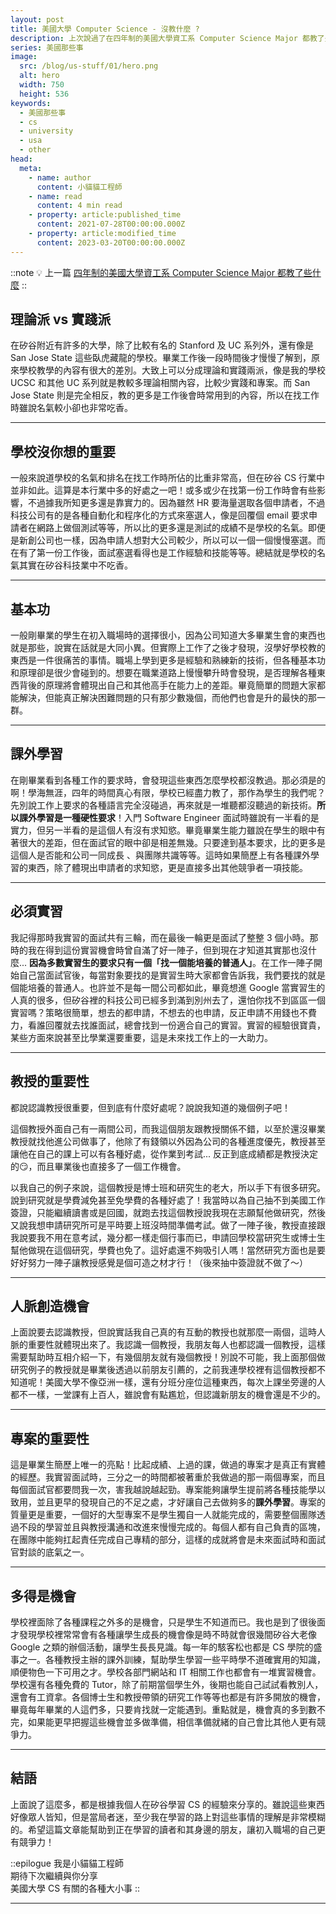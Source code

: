 ```yaml
---
layout: post
title: 美國大學 Computer Science - 沒教什麼 ?
description: 上次說過了在四年制的美國大學資工系 Computer Science Major 都教了些什麼，說實話學校能給的東西很多，但實際上能夠吸收多少還是取決於學生。這篇文章將會著重於分享我在 CS 大學、實習、到剛畢業找工作的這段時間中都學到了些什麼學校不曾告訴我的事情。換句話說，在矽谷如果能更早知道這些事情，也許我能做出更好的選擇！
series: 美國那些事
image:
  src: /blog/us-stuff/01/hero.png
  alt: hero
  width: 750
  height: 536
keywords:
  - 美國那些事
  - cs
  - university
  - usa
  - other
head:
  meta:
    - name: author
      content: 小貓貓工程師
    - name: read
      content: 4 min read
    - property: article:published_time
      content: 2021-07-28T00:00:00.000Z
    - property: article:modified_time
      content: 2023-03-20T00:00:00.000Z
---
```


::note
💡 上一篇 [四年制的美國大學資工系 Computer Science Major 都教了些什麼](/blog/us-stuff/00)
::

## 理論派 vs 實踐派

在矽谷附近有許多的大學，除了比較有名的 Stanford 及 UC 系列外，還有像是 San Jose State 這些臥虎藏龍的學校。畢業工作後一段時間後才慢慢了解到，原來學校教學的內容有很大的差別。大致上可以分成理論和實踐兩派，像是我的學校 UCSC 和其他 UC 系列就是教較多理論相關內容，比較少實踐和專案。而 San Jose State 則是完全相反，教的更多是工作後會時常用到的內容，所以在找工作時雖說名氣較小卻也非常吃香。

---

## 學校沒你想的重要

一般來說道學校的名氣和排名在找工作時所佔的比重非常高，但在矽谷 CS 行業中並非如此。這算是本行業中多的好處之一吧！或多或少在找第一份工作時會有些影響，不過據我所知更多還是靠實力的。因為雖然 HR 要海量選取各個申請者，不過科技公司有的是各種自動化和程序化的方式來塞選人，像是回覆個 email 要求申請者在網路上做個測試等等，所以比的更多還是測試的成績不是學校的名氣。即便是新創公司也一樣，因為申請人想對大公司較少，所以可以一個一個慢慢塞選。而在有了第一份工作後，面試塞選看得也是工作經驗和技能等等。總結就是學校的名氣其實在矽谷科技業中不吃香。

---

## 基本功

一般剛畢業的學生在初入職場時的選擇很小，因為公司知道大多畢業生會的東西也就是那些，說實在話就是大同小異。但實際上工作了之後才發現，沒學好學校教的東西是一件很痛苦的事情。職場上學到更多是經驗和熟練新的技術，但各種基本功和原理卻是很少會碰到的。想要在職業道路上慢慢攀升時會發現，是否理解各種東西背後的原理將會體現出自己和其他高手在能力上的差距。畢竟簡單的問題大家都能解決，但能真正解決困難問題的只有那少數幾個，而他們也會是升的最快的那一群。

---

## 課外學習

在剛畢業看到各種工作的要求時，會發現這些東西怎麼學校都沒教過。那必須是的啊！學海無涯，四年的時間真心有限，學校已經盡力教了，那作為學生的我們呢？先別說工作上要求的各種語言完全沒碰過，再來就是一堆聽都沒聽過的新技術。**所以課外學習是一種硬性要求**！入門 Software Engineer 面試時雖說有一半看的是實力，但另一半看的是這個人有沒有求知慾。畢竟畢業生能力雖說在學生的眼中有著很大的差距，但在面試官的眼中卻是相差無幾。只要達到基本要求，比的更多是這個人是否能和公司一同成長 、與團隊共識等等。這時如果簡歷上有各種課外學習的東西，除了體現出申請者的求知慾，更是直接多出其他競爭者一項技能。

---

## 必須實習

我記得那時我實習的面試共有三輪，而在最後一輪更是面試了整整 3 個小時。那時的我在得到這份實習機會時曾自滿了好一陣子，但到現在才知道其實那也沒什麼... **因為多數實習生的要求只有一個「找一個能培養的普通人」**。在工作一陣子開始自己當面試官後，每當對象要找的是實習生時大家都會告訴我，我們要找的就是個能培養的普通人。也許並不是每一間公司都如此，畢竟想進 Google 當實習生的人真的很多，但矽谷裡的科技公司已經多到滿到別州去了，還怕你找不到區區一個實習嗎？策略很簡單，想去的都申請，不想去的也申請，反正申請不用錢也不費力，看誰回覆就去找誰面試，總會找到一份適合自己的實習。實習的經驗很寶貴，某些方面來說甚至比學業還要重要，這是未來找工作上的一大助力。

---

## 教授的重要性

都說認識教授很重要，但到底有什麼好處呢？說說我知道的幾個例子吧！

這個教授外面自己有一兩間公司，而我這個朋友跟教授關係不錯，以至於還沒畢業教授就找他進公司做事了，他除了有錢領以外因為公司的各種進度優先，教授甚至讓他在自己的課上可以有各種好處，從作業到考試... 反正到底成績都是教授決定的😏，而且畢業後也直接多了一個工作機會。

以我自己的例子來說，這個教授是博士班和研究生的老大，所以手下有很多研究。說到研究就是學費減免甚至免學費的各種好處了！我當時以為自己抽不到美國工作簽證，只能繼續讀書或是回國，就跑去找這個教授說我現在志願幫他做研究，然後又說我想申請研究所可是平時要上班沒時間準備考試。做了一陣子後，教授直接跟我說要我不用在意考試，幾分都一樣走個行事而已，申請回學校當研究生或博士生幫他做現在這個研究，學費也免了。這好處還不夠吸引人嗎！當然研究方面也是要好好努力一陣子讓教授感覺是個可造之材才行！（後來抽中簽證就不做了～）

---

## 人脈創造機會

上面說要去認識教授，但說實話我自己真的有互動的教授也就那麼一兩個，這時人脈的重要性就體現出來了。我認識一個教授，我朋友每人也都認識一個教授，這樣需要幫助時互相介紹一下，有幾個朋友就有幾個教授！別說不可能，我上面那個做研究例子的教授就是畢業後透過以前朋友引薦的，之前我連學校裡有這個教授都不知道呢！美國大學不像亞洲一樣，還有分班分座位這種東西，每次上課坐旁邊的人都不一樣，一堂課有上百人，雖說會有點尷尬，但認識新朋友的機會還是不少的。

---

## 專案的重要性

這是畢業生簡歷上唯一的亮點！比起成績、上過的課，做過的專案才是真正有實體的經歷。我實習面試時，三分之一的時間都被著重於我做過的那一兩個專案，而且每個面試官都要問我一次，害我越說越起勁。專案能夠讓學生提前將各種技能學以致用，並且更早的發現自己的不足之處，才好讓自己去做夠多的**課外學習**。專案的質量更是重要，一個好的大型專案不是學生獨自一人就能完成的，需要整個團隊透過不段的學習並且與教授溝通和改進來慢慢完成的。每個人都有自己負責的區塊，在團隊中能夠扛起責任完成自己專精的部分，這樣的成就將會是未來面試時和面試官對談的底氣之一。

---

## 多得是機會

學校裡面除了各種課程之外多的是機會，只是學生不知道而已。我也是到了很後面才發現學校裡常常會有各種讓學生成長的機會像是時不時就會很幾間矽谷大老像 Google 之類的辦個活動，讓學生長長見識。每一年的駭客松也都是 CS 學院的盛事之一。各種教授主辦的課外訓練，幫助學生學習一些平時學不道確實用的知識，順便物色一下可用之才。學校各部門網站和 IT 相關工作也都會有一堆實習機會。學校還有各種免費的 Tutor，除了前期當個學生外，後期也能自己試試看教別人，還會有工資拿。各個博士生和教授帶領的研究工作等等也都是有許多開放的機會，畢竟每年畢業的人這們多，只要肯找就一定能遇到。重點就是，機會真的多到數不完，如果能更早把握這些機會並多做準備，相信準備就緒的自己會比其他人更有競爭力。

---

## 結語

上面說了這麼多，都是根據我個人在矽谷學習 CS 的經驗來分享的。雖說這些東西好像眾人皆知，但是當局者迷，至少我在學習的路上對這些事情的理解是非常模糊的。希望這篇文章能幫助到正在學習的讀者和其身邊的朋友，讓初入職場的自己更有競爭力！

::epilogue
我是小貓貓工程師<br/>
期待下次繼續與你分享<br/>
美國大學 CS 有關的各種大小事
::

---
